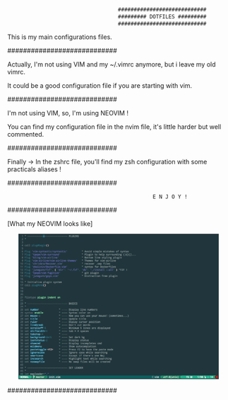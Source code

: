                                        ############################
                                       ######### DOTFILES #########
                                       ############################

This is my main configurations files.

############################

Actually, I'm not using VIM and my ~/.vimrc anymore, but i leave my old vimrc.

It could be a good configuration file if you are starting with vim.

############################

I'm not using VIM, so, I'm using NEOVIM !

You can find my configuration file in the nvim file, it's little harder but well commented.

############################

Finally -> In the zshrc file, you'll find my zsh configuration with some practicals aliases !

############################

                                                  E N J O Y !

############################

[What my NEOVIM looks like]

<p align="center">
  <img src="https://github.com/wickedpool/Dotfiles/blob/master/img/Vim-examples.png" width="90%"/>
</p>

############################

